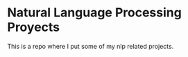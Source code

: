 # Natural Language Processing Proyects

This is a repo where I put some of my nlp related projects.

